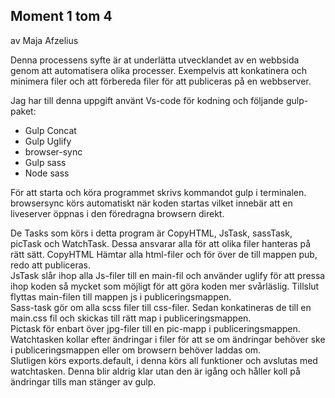 ## Moment 1 tom 4
av Maja Afzelius

Denna processens syfte är at underlätta utvecklandet av en webbsida genom att automatisera olika processer. Exempelvis att konkatinera och minimera filer och att förbereda filer för att publiceras på en webbserver. <br>

Jag har till denna uppgift använt Vs-code för kodning och följande gulp-paket: 
<ul>
    <li>Gulp Concat</li>
    <li>Gulp Uglify</li>
    <li>browser-sync</li>
    <li>Gulp sass</li>
    <li>Node sass</li>
</ul>

För att starta och köra programmet skrivs kommandot gulp i terminalen. <br>
browsersync körs automatiskt när koden startas vilket innebär att en liveserver öppnas i den föredragna browsern direkt.

De Tasks som körs i detta program är CopyHTML, JsTask, sassTask, picTask och WatchTask. Dessa ansvarar alla för att olika filer hanteras på rätt sätt. CopyHTML Hämtar alla html-filer och för över de till mappen pub, redo att publiceras. <br> 
JsTask slår ihop alla Js-filer till en main-fil och använder uglify för att pressa ihop koden så mycket som möjligt för att göra koden mer svårläslig. Tillslut flyttas main-filen till mappen js i publiceringsmappen. <br>
Sass-task gör om alla scss filer till css-filer. Sedan konkatineras de till en main.css fil och skickas till rätt map i publiceringsmappen.<br>
Pictask för enbart över jpg-filer till en pic-mapp i publiceringsmappen.<br>
Watchtasken kollar efter ändringar i filer för att se om ändringar behöver ske i publiceringsmappen eller om browsern behöver laddas om. <br>
Slutligen körs exports.default, i denna körs all funktioner och avslutas med watchtasken. Denna blir aldrig klar utan den är igång och håller koll på ändringar tills man stänger av gulp.